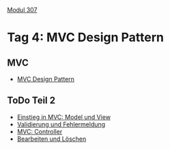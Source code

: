 
 [Modul 307](/ilv.307)
 
# Tag 4: MVC Design Pattern

## MVC

- [MVC Design Pattern](/ilv.307/04-modul-307/01-mvc-design-pattern)

## ToDo Teil 2

- [Einstieg in MVC: Model und View](/ilv.307/04-modul-307/02-todo-mvc-einstieg)
- [Validierung und Fehlermeldung](/ilv.307/04-modul-307/03-todo-validierung)
- [MVC: Controller](/ilv.307/04-modul-307/04-todo-mvc-controller)
- [Bearbeiten und Löschen](/ilv.307/04-modul-307/05-todo-crud)


<!--stackedit_data:
eyJoaXN0b3J5IjpbMTUzOTE0MjU2MCwzOTIxMzk2NzEsLTE2NT
k5OTcxMiwyMTI3Mjk5MDAyLC0xNjU5OTk3MTIsMTcxMTMxNTI4
Niw2MTE3ODQ4NywzNjU2NTY0NzNdfQ==
-->
